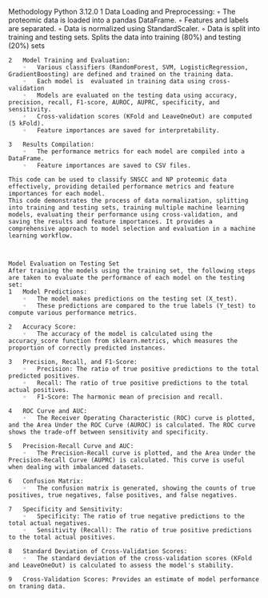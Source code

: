 Methodology
Python 3.12.0
	1	Data Loading and Preprocessing:
		◦	The proteomic data is loaded into a pandas DataFrame.
		◦	Features and labels are separated.
		◦	Data is normalized using StandardScaler.
		◦	Data is split into training and testing sets. Splits the data into training (80%) and testing (20%) sets


	2	Model Training and Evaluation:
		◦	Various classifiers (RandomForest, SVM, LogisticRegression, GradientBoosting) are defined and trained on the training data.
		◦	Each model is  evaluated in training data using cross-validation 
		◦	Models are evaluated on the testing data using accuracy, precision, recall, F1-score, AUROC, AUPRC, specificity, and sensitivity.
		◦	Cross-validation scores (KFold and LeaveOneOut) are computed (5 kFold).
		◦	Feature importances are saved for interpretability.

	3	Results Compilation:
		◦	The performance metrics for each model are compiled into a DataFrame.
		◦	Feature importances are saved to CSV files.
	
	This code can be used to classify SNSCC and NP proteomic data effectively, providing detailed performance metrics and feature importances for each model.
	This code demonstrates the process of data normalization, splitting into training and testing sets, training multiple machine learning models, evaluating their performance using cross-validation, and saving the results and feature importances. It provides a comprehensive approach to model selection and evaluation in a machine learning workflow.



	Model Evaluation on Testing Set
	After training the models using the training set, the following steps are taken to evaluate the performance of each model on the testing set:
	1	Model Predictions:
		◦	The model makes predictions on the testing set (X_test).
		◦	These predictions are compared to the true labels (Y_test) to compute various performance metrics.

	2	Accuracy Score:
		◦	The accuracy of the model is calculated using the accuracy_score function from sklearn.metrics, which measures the proportion of correctly predicted instances.

	3	Precision, Recall, and F1-Score:
		◦	Precision: The ratio of true positive predictions to the total predicted positives.
		◦	Recall: The ratio of true positive predictions to the total actual positives.
		◦	F1-Score: The harmonic mean of precision and recall.

	4	ROC Curve and AUC:
		◦	The Receiver Operating Characteristic (ROC) curve is plotted, and the Area Under the ROC Curve (AUROC) is calculated. The ROC curve shows the trade-off between sensitivity and specificity.

	5	Precision-Recall Curve and AUC:
		◦	The Precision-Recall curve is plotted, and the Area Under the Precision-Recall Curve (AUPRC) is calculated. This curve is useful when dealing with imbalanced datasets.

	6	Confusion Matrix:
		◦	The confusion matrix is generated, showing the counts of true positives, true negatives, false positives, and false negatives.

	7	Specificity and Sensitivity:
		◦	Specificity: The ratio of true negative predictions to the total actual negatives.
		◦	Sensitivity (Recall): The ratio of true positive predictions to the total actual positives.

	8	Standard Deviation of Cross-Validation Scores:
		◦	The standard deviation of the cross-validation scores (KFold and LeaveOneOut) is calculated to assess the model's stability.

	9	Cross-Validation Scores: Provides an estimate of model performance on traning data.
